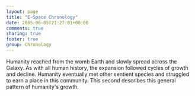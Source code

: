 ```yaml
---
layout: page
title: "E-Space Chronology"
date: 2005-06-05T21:27:01+00:00
comments: true
sharing: true
footer: true
group: Chronology
---
```


Humanity reached from the womb Earth and slowly spread across the Galaxy. As with all human history, the expansion followed cycles of growth and decline. Humanity eventually met other sentient species and struggled to earn a place in this community. This second describes this general pattern of humanity's growth.




